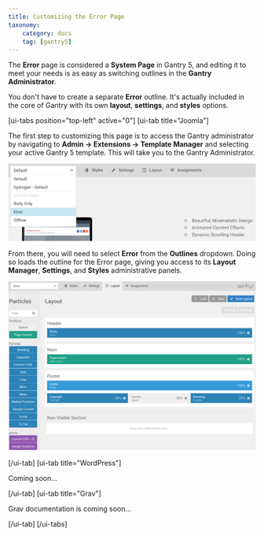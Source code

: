 ```yaml
---
title: Customizing the Error Page
taxonomy:
    category: docs
    tag: [gantry5]
---
```


The **Error** page is considered a **System Page** in Gantry 5, and editing it to meet your needs is as easy as switching outlines in the **Gantry Administrator**.

You don't have to create a separate **Error** outline. It's actually included in the core of Gantry with its own **layout**, **settings**, and **styles** options.

[ui-tabs position="top-left" active="0"]
[ui-tab title="Joomla"]

The first step to customizing this page is to access the Gantry administrator by navigating to **Admin → Extensions → Template Manager** and selecting your active Gantry 5 template. This will take you to the Gantry Administrator. 

![Error Page](errorpage_1.png?classes=shadow,border)

From there, you will need to select **Error** from the **Outlines** dropdown. Doing so loads the outline for the Error page, giving you access to its **Layout Manager**, **Settings**, and **Styles** administrative panels.

![Error Page](errorpage_2.png?classes=shadow,border)

[/ui-tab]
[ui-tab title="WordPress"]

Coming soon...

[/ui-tab]
[ui-tab title="Grav"]

Grav documentation is coming soon...

[/ui-tab]
[/ui-tabs]
 